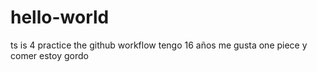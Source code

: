 # hello-world
ts is 4 practice the github workflow
tengo 16 años me gusta one piece y comer estoy gordo
